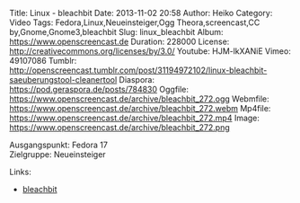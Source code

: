 Title: Linux - bleachbit
Date: 2013-11-02 20:58
Author: Heiko
Category: Video
Tags: Fedora,Linux,Neueinsteiger,Ogg Theora,screencast,CC by,Gnome,Gnome3,bleachbit
Slug: linux_bleachbit
Album: https://www.openscreencast.de
Duration: 228000
License: http://creativecommons.org/licenses/by/3.0/
Youtube: HJM-lkXANiE
Vimeo: 49107086
Tumblr: http://openscreencast.tumblr.com/post/31194972102/linux-bleachbit-saeuberungstool-cleanertool
Diaspora: https://pod.geraspora.de/posts/784830
Oggfile: https://www.openscreencast.de/archive/bleachbit_272.ogg
Webmfile: https://www.openscreencast.de/archive/bleachbit_272.webm
Mp4file: https://www.openscreencast.de/archive/bleachbit_272.mp4
Image: https://www.openscreencast.de/archive/bleachbit_272.png

Ausgangspunkt: Fedora 17  
Zielgruppe: Neueinsteiger  

Links:

  * [bleachbit](http://bleachbit.sourceforge.net/ "Link zu bleachbit" )

